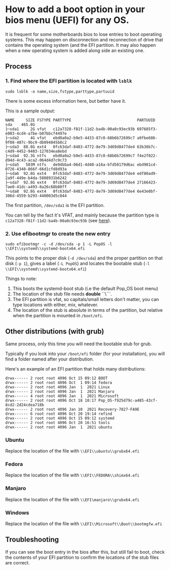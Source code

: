 # How to add a boot option in your bios menu (UEFI) for any OS.

It is frequent for some motherboards bios to lose entries to boot operatiing systems. This may happen on disconnection and reconnection of drive that contains the operating system (and the EFI partition. It may also happen when a new operating system is added along side an existing one.

## Process

### 1. Find where the EFI partition is located with ```lsblk```

~~~
sudo lsblk -o name,size,fstype,parttype,partuuid
~~~

There is some excess information here, but better have it.

This is a sample output:

~~~
NAME     SIZE FSTYPE PARTTYPE                             PARTUUID
sda    465.8G                                             
├─sda1     2G vfat   c12a7328-f81f-11d2-ba4b-00a0c93ec93b 697685f3-e003-4cd4-a7be-b07bbcf4497e
├─sda2     4G vfat   ebd0a0a2-b9e5-4433-87c0-68b6b72699c7 a9fbe686-9f08-487c-9bc9-db094845b8c2
├─sda3  88.8G ext4   0fc63daf-8483-4772-8e79-3d69d8477de4 63b38b7c-c4d9-4452-9403-127034ea8ebd
├─sda4  92.3G ntfs   ebd0a0a2-b9e5-4433-87c0-68b6b72699c7 f4e2f022-d94d-4c43-aca2-064d4d7c9c73
├─sda5   503M ntfs   de94bba4-06d1-4d40-a16a-bfd50179d6ac ebd981cd-0726-4340-866f-66d1cfd8d93a
├─sda6  92.8G ext4   0fc63daf-8483-4772-8e79-3d69d8477de4 edf80ad9-2a9f-449e-b4da-5808931b6242
├─sda7  92.8G ext4   0fc63daf-8483-4772-8e79-3d69d8477de4 27166423-7ae0-41dc-a493-8a26c68b80ff
└─sda8  92.8G ext4   0fc63daf-8483-4772-8e79-3d69d8477de4 6e43e0bf-306d-4559-b293-440003d5c044
~~~

The first partition, ```/dev/sda1``` is the EFI partition. 

You can tell by the fact it's VFAT, and mainly because the partition type is ```c12a7328-f81f-11d2-ba4b-00a0c93ec93b``` (see [here](https://en.wikipedia.org/wiki/EFI_system_partition)).

### 2. Use efibootmgr to create the new entry

~~~
sudo efibootmgr -c -d /dev/sda -p 1 -L PopOS -l \\EFI\\systemd\\systemd-bootx64.efi
~~~

This points to the proper disk (```-d /dev/sda```) and the proper partition on that disk (```-p 1```), gives a label (```-L PopOS```) and locates the bootable stub (```-l \\EFI\\systemd\\systemd-bootx64.efi```)

Things to note:

1. This boots the systemd-boot stub (i.e the default Pop_OS boot menu)
2. The location of the stub file needs **double** ``\\```.
3. The EFI partition is vfat, so capitals/small letters don't matter, you can type locations with either, mix, whatever.
4. The location of the stub is absolute in terms of the partition, but relative when the partition is mounted in ```/boot/efi```.

## Other distributions (with grub)

Same process, only this time you will need the bootable stub for grub.

Typically if you look into your ```/boot/efi``` folder (for your installation), you will find a folder named after your distribution.

Here's an example of an EFI partition that holds many distributions:

~~~
drwx------ 2 root root 4096 Oct 15 09:12 BOOT
drwx------ 2 root root 4096 Oct  1 09:14 fedora
drwx------ 2 root root 4096 Jan  1  2021 Linux
drwx------ 2 root root 4096 Jan  1  2021 Manjaro
drwx------ 4 root root 4096 Jan  1  2021 Microsoft
drwx------ 2 root root 4096 Oct 18 10:17 Pop_OS-f925d79c-a485-43cf-8cd2-2d24cdea718b
drwx------ 2 root root 4096 Jan 10  2021 Recovery-7827-FA9E
drwx------ 6 root root 4096 Oct 20 19:14 refind
drwx------ 2 root root 4096 Oct 15 09:12 systemd
drwx------ 2 root root 4096 Oct 20 16:51 tools
drwx------ 2 root root 4096 Jan  1  2021 ubuntu
~~~

### Ubuntu

Replace the location of the file with ```\\EFI\\ubuntu\\grubx64.efi```

### Fedora

Replace the location of the file with ```\\EFI\\FEDORA\\shimx64.efi```

### Manjaro 

Replace the location of the file with ```\\EFI\manjaro\\grubx64.efi```

### Windows

Replace the location of the file with ```\\EFI\\Microsoft\\Boot\\bootmgfw.efi```


## Troubleshooting

If you can see the boot entry in the bios after this, but still fail to boot, check the contents of your EFI partition to confirm the locations of the stub files are correct.



